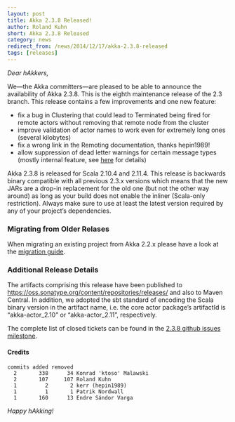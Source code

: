 ```yaml
---
layout: post
title: Akka 2.3.8 Released!
author: Roland Kuhn
short: Akka 2.3.8 Released
category: news
redirect_from: /news/2014/12/17/akka-2.3.8-released
tags: [releases]
---
```


*Dear hAkkers,*

We—the Akka committers—are pleased to be able to announce the availability of Akka 2.3.8. This is the eighth maintenance release of the 2.3 branch. This release contains a few improvements and one new feature:

 - fix a bug in Clustering that could lead to Terminated being fired for remote actors without removing that remote node from the cluster
 - improve validation of actor names to work even for extremely long ones (several kilobytes)
 - fix a wrong link in the Remoting documentation, thanks hepin1989!
 - allow suppression of dead letter warnings for certain message types (mostly internal feature, see [here](https://github.com/akka/akka/pull/16434/files#diff-4a800b1fb4a1e8e48263b5c52bf82f10R479) for details)

Akka 2.3.8 is released for Scala 2.10.4 and 2.11.4. This release is backwards binary compatible with all previous 2.3.x versions which means that the new JARs are a drop-in replacement for the old one (but not the other way around) as long as your build does not enable the inliner (Scala-only restriction). Always make sure to use at least the latest version required by any of your project’s dependencies.

### Migrating from Older Relases ###

When migrating an existing project from Akka 2.2.x please have a look at the [migration guide](http://doc.akka.io/docs/akka/2.3.8/project/migration-guide-2.2.x-2.3.x.html).

### Additional Release Details ###

The artifacts comprising this release have been published to https://oss.sonatype.org/content/repositories/releases/ and also to Maven Central. In addition, we adopted the sbt standard of encoding the Scala binary version in the artifact name, i.e. the core actor package’s artifactId is “akka-actor_2.10” or “akka-actor_2.11”, respectively.

The complete list of closed tickets can be found in the [2.3.8 github issues milestone](https://github.com/akka/akka/issues?q=milestone%3A2.3.8+is%3Aclosed).

#### Credits ####

    commits added removed
      2       338      34 Konrad 'ktoso' Malawski
      2       107     107 Roland Kuhn
      1         2       2 kerr (hepin1989)
      1         1       1 Patrik Nordwall
      1       160      13 Endre Sándor Varga

*Happy hAkking!*